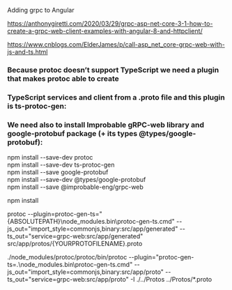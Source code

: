 Adding grpc to Angular

https://anthonygiretti.com/2020/03/29/grpc-asp-net-core-3-1-how-to-create-a-grpc-web-client-examples-with-angular-8-and-httpclient/

https://www.cnblogs.com/ElderJames/p/call-asp_net_core-grpc-web-with-js-and-ts.html


### Because protoc doesn’t support TypeScript we need a plugin that makes protoc able to create 
### TypeScript services and client from a .proto file and this plugin is ts-protoc-gen:
### We need also to install Improbable gRPC-web library and google-protobuf package (+ its types @types/google-protobuf):

npm install --save-dev  protoc   
npm install --save-dev ts-protoc-gen   
npm install --save google-protobuf   
npm install --save-dev @types/google-protobuf   
npm install --save @improbable-eng/grpc-web   

npm install  

protoc --plugin=protoc-gen-ts="{ABSOLUTEPATH}\node_modules\.bin\protoc-gen-ts.cmd" 
       --js_out="import_style=commonjs,binary:src/app/generated" 
       --ts_out="service=grpc-web:src/app/generated" src/app/protos/{YOURPROTOFILENAME}.proto


./node_modules/protoc/protoc/bin/protoc --plugin="protoc-gen-ts=.\node_modules\.bin\protoc-gen-ts.cmd" --js_out="import_style=commonjs,binary:src/app/proto" --ts_out="service=grpc-web:src/app/proto" -I ./../Protos ../Protos/*.proto

